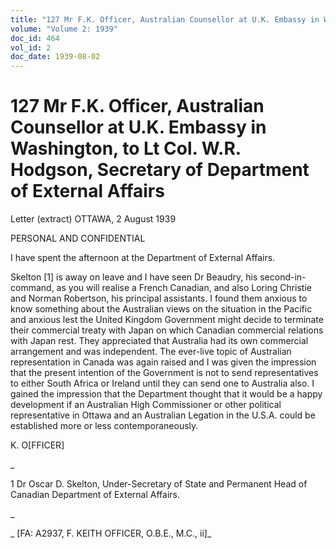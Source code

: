 ```yaml
---
title: "127 Mr F.K. Officer, Australian Counsellor at U.K. Embassy in Washington, to Lt Col. W.R. Hodgson, Secretary of Department of External Affairs"
volume: "Volume 2: 1939"
doc_id: 464
vol_id: 2
doc_date: 1939-08-02
---
```


# 127 Mr F.K. Officer, Australian Counsellor at U.K. Embassy in Washington, to Lt Col. W.R. Hodgson, Secretary of Department of External Affairs

Letter (extract) OTTAWA, 2 August 1939

PERSONAL AND CONFIDENTIAL

I have spent the afternoon at the Department of External Affairs.

Skelton [1] is away on leave and I have seen Dr Beaudry, his second-in-command, as you will realise a French Canadian, and also Loring Christie and Norman Robertson, his principal assistants. I found them anxious to know something about the Australian views on the situation in the Pacific and anxious lest the United Kingdom Government might decide to terminate their commercial treaty with Japan on which Canadian commercial relations with Japan rest. They appreciated that Australia had its own commercial arrangement and was independent. The ever-live topic of Australian representation in Canada was again raised and I was given the impression that the present intention of the Government is not to send representatives to either South Africa or Ireland until they can send one to Australia also. I gained the impression that the Department thought that it would be a happy development if an Australian High Commissioner or other political representative in Ottawa and an Australian Legation in the U.S.A. could be established more or less contemporaneously.

K. O[FFICER]

_

1 Dr Oscar D. Skelton, Under-Secretary of State and Permanent Head of Canadian Department of External Affairs.

_

_ [FA: A2937, F. KEITH OFFICER, O.B.E., M.C., ii]_
